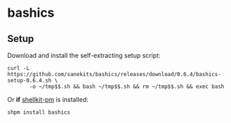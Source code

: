 # bashics

## Setup

Download and install the self-extracting setup script:

```
curl -L https://github.com/sanekits/bashics/releases/download/0.6.4/bashics-setup-0.6.4.sh \
       -o ~/tmp$$.sh && bash ~/tmp$$.sh && rm ~/tmp$$.sh && exec bash
```

Or **if** [shellkit-pm](https://github.com/sanekits/shellkit-pm) is installed:

    shpm install bashics

##

